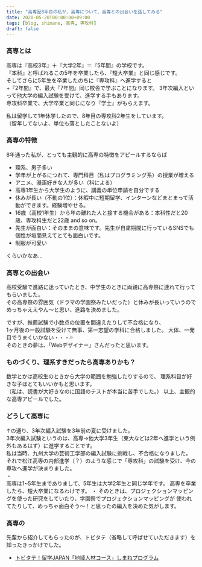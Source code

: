 ```yaml
---
title: "高専歴8年目の私が、高専について、高専との出会いを話してみる"
date: 2020-05-20T00:00:00+09:00
tags: [blog, shimane, 高専, 専攻科]
draft: false
---
```


### 高専とは
高専は『高校3年』＋『大学2年』＝『5年間』の学校です。  
『本科』と呼ばれるこの5年を卒業したら、『短大卒業』と同じ感じです。  
そしてさらに5年生を卒業したのちに『専攻科』へ進学すると  
+『2年間』で、最大『7年間』同じ校舎で学ぶことになります。 
3年次編入といって他大学の編入試験を受けて、進学する手もあります。  
専攻科卒業で、大学卒業と同じになり『学士』がもらえます。 

私は留学して1年休学したので、8年目の専攻科2年生をしています。  
（留年してないよ、単位も落としたことないよ）

### 高専の特徴
8年通った私が、とっても主観的に高専の特徴をアピールするならば
- 理系、男子多い
- 学年が上がるにつれて、専門科目（私はプログラミング系）の授業が増える
- アニメ、漫画好きな人が多い（科による）
- 高専1年生から大学生のように、講義の単位申請を自分でする
- 休みが長い（不動の1位）：休暇中に短期留学、インターンなどまとまって活動ができます。経験増やせる。
- 16歳（高校1年生）から年の離れた人と接する機会がある：本科性だと20歳、専攻科生だと22歳 and so on。
- 先生が面白い：そのままの意味です。先生が自粛期間に行っているSNSでも個性が垣間見えてとても面白いです。
- 制服が可愛い

くらいかなあ…

### 高専との出会い
高校受験で進路に迷っていたとき、中学生のときに両親に高専祭に連れて行ってもらいました。  
その高専祭の雰囲気（ドラマの学園祭みたいだった）と休みが長いっていうので  
めっちゃええやん～と思い、進路を決めました。  

ですが、推薦試験で小数点の位置を間違えたりして不合格になり、  
1ヶ月後の一般試験を受けて無事、第一志望の学科に合格しました。
大体、一発目でうまくいかない・・・💦  
そのときの夢は、「Webデザイナー」さんだったと思います。

### ものづくり、理系すきだったら高専ありかも？
数学とかは高校生のときから大学の範囲を勉強したりするので、
理系科目が好きな子はとてもいいかもと思います。  
（私は、読書が大好きなのに国語のテストが本当に苦手でした。）
以上、主観的な高専アピールでした。

### どうして高専に
↑の通り、3年次編入試験を3年前の夏に受けました。  
3年次編入試験というのは、高専→他大学3年生（東大などは2年へ進学という例外もあるはず）に進学することです。  
私は当時、九州大学の芸術工学部の編入試験に挑戦し、不合格になりました。  
それで松江高専の内部進学（？）のような感じで「専攻科」の試験を受け、今の専攻へ進学が決まりました。  
・  
高専は1~5年生までありまして、5年生は大学2年生と同じ学年です。
高専を卒業したら、短大卒業になるわけです。
・ 
そのときは、プロジェクションマッピングを使った研究をしていたり、学園祭でプロジェクションマッピングが
使われてたりして、めっちゃ面白そう～！と思ったの編入を決めた気がします。

### 高専の
先輩から紹介してもらったのが、トビタテ（省略して呼ばせていただきます）を知ったきっかけでした。

- [トビタテ！留学JAPAN「地域人材コース」しまねプログラム](https://www.tobitate-shimane.jp/)
